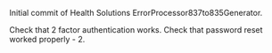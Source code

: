 Initial commit of Health Solutions ErrorProcessor837to835Generator.

Check that 2 factor authentication works.
Check that password reset worked properly - 2.
